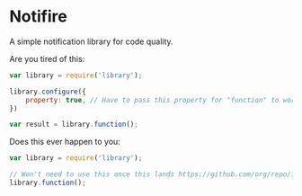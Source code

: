 # Notifire

A simple notification library for code quality. 

Are you tired of this:

```js
var library = require('library');

library.configure({
    property: true, // Have to pass this property for "function" to work see https://github.com/org/repo/issues/123
})

var result = library.function();
```

Does this ever happen to you:

```js
var library = require('library');

// Won't need to use this once this lands https://github.com/org/repo/issues/321
library.function();
```